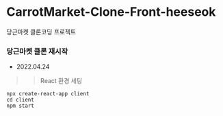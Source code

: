 # CarrotMarket-Clone-Front-heeseok
당근마켓 클론코딩 프로젝트

### 당근마켓 클론 재시작
- 2022.04.24
>> React 환경 세팅
```
npx create-react-app client
cd client
npm start
```
